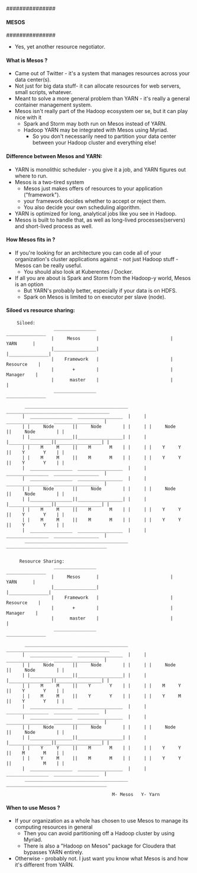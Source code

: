 ###############
#### MESOS ####
###############

- Yes, yet another resource negotiator.

#### What is Mesos ?

- Came out of Twitter - it's a system that manages resources across your data center(s).
- Not just for big data stuff- it can allocate resources for web servers, small scripts, whatever.
- Meant to solve a more general problem than YARN - it's really a general container management system.
- Mesos isn't really part of the Hadoop ecosystem oer se, but it can play nice with it
    * Spark and Storm may both run on Mesos instead of YARN.
    * Hadoop YARN may be integrated with Mesos using Myriad.
        - So you don't necessarily need to partition your data center between your Hadoop cluster and everything else!
        
#### Difference between Mesos and YARN:

- YARN is monolithic scheduler - you give it a job, and YARN figures out where to run.
- Mesos is a two-tired system
    * Mesos just makes offers of resources to your application ("framework").
    * your framework decides whether to accept or reject them.
    * You also decide your own scheduling algorithm.
- YARN is optimized for long, analytical jobs like you see in Hadoop.
- Mesos is built to handle that, as well as long-lived processes(servers) and short-lived process as well.

#### How Mesos fits in ?

- If you're looking for an architecture you can code all of your organization's cluster applications against - not just
  Hadoop stuff - Mesos can be really useful.
    * You should also look at Kuberentes / Docker.
- If all you are about is Spark and Storm from the Hadoop-y world, Mesos is an option
    * But YARN's probably better, especially if your data is on HDFS.
    * Spark on Mesos is limited to on executor per slave (node).
    
    
 #### Siloed vs resource sharing:

        Siloed:
                      ________________                             _______________
                     |     Mesos      |                           |     YARN      |
                     |________________|                           |_______________|
                     |    Framework   |                           |   Resource    |
                     |       +        |                           |    Manager    |
                     |      master    |                           |               |
                      ________________                             _______________

           _______________________________________       _______________________________________
          |  ________________  _________________  |     |  ________________  _________________  |
          | |     Node       ||     Node        | |     | |     Node       ||     Node        | |
          | |________________||_________________| |     | |________________||_________________| |
          | |    M     M     ||    M       M    | |     | |    Y     Y     ||    Y       Y    | |  
          | |    M     M     ||    M       M    | |     | |    Y     Y     ||    Y       Y    | |  
          |  ________________  _________________  |     |  ________________  _________________  |
          |  ________________  _________________  |     |  ________________  _________________  |
          | |     Node       ||     Node        | |     | |     Node       ||     Node        | |
          | |________________||_________________| |     | |________________||_________________| |
          | |    M     M     ||    M       M    | |     | |    Y     Y     ||    Y       Y    | |  
          | |    M     M     ||    M       M    | |     | |    Y     Y     ||    Y       Y    | |  
          |  ________________  _________________  |     |  ________________  _________________  |
           _______________________________________        ______________________________________
           
           
         Resource Sharing:  
                      ________________                             _______________
                     |     Mesos      |                           |     YARN      |
                     |________________|                           |_______________|
                     |    Framework   |                           |   Resource    |
                     |       +        |                           |    Manager    |
                     |      master    |                           |               |
                      ________________                             _______________

           _______________________________________       _______________________________________
          |  ________________  _________________  |     |  ________________  _________________  |
          | |     Node       ||     Node        | |     | |     Node       ||     Node        | |
          | |________________||_________________| |     | |________________||_________________| |
          | |    M     M     ||    Y       Y    | |     | |    M     Y     ||    Y       Y    | |  
          | |    M     M     ||    Y       Y    | |     | |    Y     M     ||    Y       Y    | |  
          |  ________________  _________________  |     |  ________________  _________________  |
          |  ________________  _________________  |     |  ________________  _________________  |
          | |     Node       ||     Node        | |     | |     Node       ||     Node        | |
          | |________________||_________________| |     | |________________||_________________| |
          | |    Y     Y     ||    M       M    | |     | |    Y     Y     ||    M       M    | |  
          | |    Y     M     ||    M       M    | |     | |    Y     Y     ||            M    | |  
          |  ________________  _________________  |     |  ________________  _________________  |
           _______________________________________        ______________________________________
           
                                            M- Mesos   Y- Yarn
                                            
 #### When to use Mesos ?
 
 - If your organization as a whole has chosen to use Mesos to manage its computing resources in general
    * Then you can avoid partitioning off a Hadoop cluster by using Myriad.
    * There is also a "Hadoop on Mesos" package for Cloudera that bypasses YARN entirely.
 - Otherwise - probably not. I just want you know what Mesos is and how it's different from YARN.
